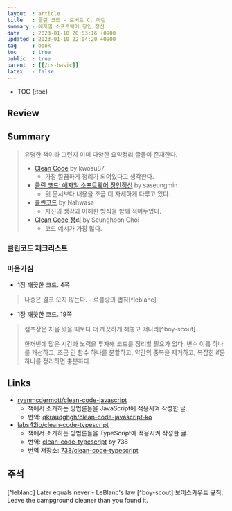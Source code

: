 ```yaml
---
layout  : article
title   : 클린 코드 - 로버트 C. 마틴
summary : 애자일 소프트웨어 장인 정신
date    : 2023-01-10 20:53:16 +0900
updated : 2023-01-10 22:04:20 +0900
tag     : book
toc     : true
public  : true
parent  : [[/cs-basic]]
latex   : false
---
```

* TOC
{:toc}

## Review

## Summary

> 유명한 책이라 그런지 이미 다양한 요약정리 글들이 존재한다.
>
> * [Clean Code](https://kwosu87.gitbooks.io/clean-code/content/) by kwosu87
>     * 가장 깔끔하게 정리가 되어있다고 생각한다.
> * [클린 코드: 애자일 소프트웨어 장인정신](https://saseungmin.github.io/reading_books_record_repository/docs/clean/clean-code/table-of-contents) by saseungmin
>     * 윗 문서보다 내용을 조금 더 자세하게 다루고 있다.
> * [클린코드](https://nahwasa.com/category/Study/클린코드) by Nahwasa
>     * 자신의 생각과 이해한 방식을 함께 적어두었다.
> * [Clean Code 정리](https://csupreme19.github.io/development/2022/01/03/clean-code.html) by Seunghoon Choi
>     * 코드 예시가 가장 많다.

### 클린코드 체크리스트

### 마음가짐

* 1장 깨끗한 코드. 4쪽

> 나중은 결코 오지 않는다. - 르블랑의 법칙[^leblanc]

* 1장 깨끗한 코드. 19쪽

> 캠프장은 처음 왔을 때보다 더 깨끗하게 해놓고 떠나라[^boy-scout]
>
> 한꺼번에 많은 시간과 노력을 투자해 코드를 정리할 필요가 없다. 변수 이름 하나를 개선하고, 조금 긴 함수 하나를 분할하고, 약간의 중복을 제거하고, 복잡한 if문 하나를 정리하면 충분하다.

## Links

* [ryanmcdermott/clean-code-javascript](https://github.com/ryanmcdermott/clean-code-javascript)
    * 책에서 소개하는 방법론들을 JavaScript에 적용시켜 작성한 글.
    * 번역: [qkraudghgh/clean-code-javascript-ko](https://github.com/qkraudghgh/clean-code-javascript-ko)
* [labs42io/clean-code-typescript](https://github.com/labs42io/clean-code-typescript)
    * 책에서 소개하는 방법론들을 TypeScript에 적용시켜 작성한 글.
    * 번역: [clean-code-typescript](https://738.github.io/clean-code-typescript/) by 738
    * 번역 저장소: [738/clean-code-typescript](https://github.com/738/clean-code-typescript)

## 주석

[^leblanc] Later equals never - LeBlanc's law
[^boy-scout] 보이스카우트 규칙, Leave the campground cleaner than you found it.

